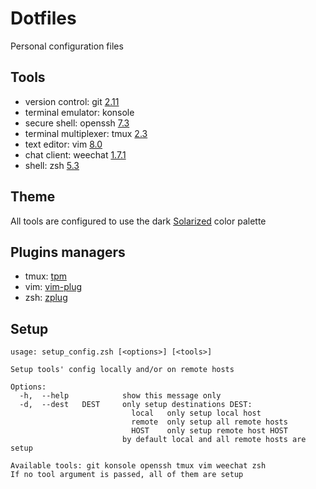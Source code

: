 Dotfiles
========

Personal configuration files

Tools
-----
- version control: git [2.11](https://github.com/git/git/releases/tag/v2.11.0)
- terminal emulator: konsole
- secure shell: openssh [7.3](https://github.com/openssh/openssh-portable/releases/tag/V_7_3_P1)
- terminal multiplexer: tmux [2.3](https://github.com/tmux/tmux/releases/tag/2.3)
- text editor: vim [8.0](https://github.com/vim/vim/releases/tag/v8.0.0000)
- chat client: weechat [1.7.1](https://github.com/weechat/weechat/releases/tag/v1.7.1)
- shell: zsh [5.3](https://github.com/zsh-users/zsh/releases/tag/zsh-5.3)

Theme
-----
All tools are configured to use the dark
[Solarized](http://ethanschoonover.com/solarized) color palette

Plugins managers
----------------
- tmux: [tpm](https://github.com/tmux-plugins/tpm)
- vim: [vim-plug](https://github.com/junegunn/vim-plug)
- zsh: [zplug](https://github.com/zplug/zplug)

Setup
-----
```shell
usage: setup_config.zsh [<options>] [<tools>]

Setup tools' config locally and/or on remote hosts

Options:
  -h,  --help            show this message only
  -d,  --dest   DEST     only setup destinations DEST:
                           local   only setup local host
                           remote  only setup all remote hosts
                           HOST    only setup remote host HOST
                         by default local and all remote hosts are setup

Available tools: git konsole openssh tmux vim weechat zsh
If no tool argument is passed, all of them are setup
```
